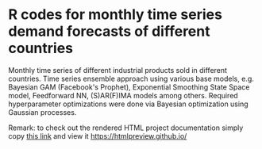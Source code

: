# R codes for monthly time series demand forecasts of different countries 

Monthly time series of different industrial products sold in different countries. Time series ensemble approach using various base models, e.g. Bayesian GAM (Facebook's Prophet), Exponential Smoothing State Space model, Feedforward NN, (S)AR(F)IMA models among others. Required hyperparameter optimizations were done via Bayesian optimization using Gaussian processes.

Remark: to check out the rendered HTML project documentation simply copy [this link](https://github.com/AVoss84/demand_forecast/blob/main/doc/siemens_tsa.nb.html) and view it https://htmlpreview.github.io/

